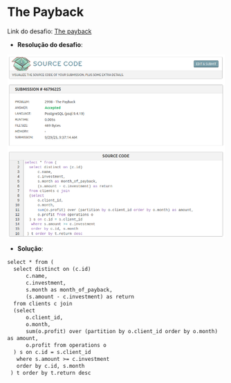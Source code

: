 # The Payback
Link do desafio: [The payback](https://www.beecrowd.com.br/judge/pt/problems/view/2998)

- **Resolução do desafio**:

![payback](payback.png)

- **Solução**:
```
select * from (
  select distinct on (c.id)
      c.name, 
      c.investment,
      s.month as month_of_payback,
      (s.amount - c.investment) as return 
  from clients c join 
  (select 
      o.client_id,
      o.month,
      sum(o.profit) over (partition by o.client_id order by o.month) as amount,
      o.profit from operations o
  ) s on c.id = s.client_id 
   where s.amount >= c.investment
   order by c.id, s.month
 ) t order by t.return desc
```